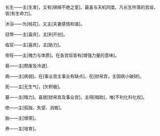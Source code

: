 长生——主[生发]，又有[绵绵不绝之意]。最喜与天机同度。凡长生所落的宫垣，皆[有生命力]。

沐浴——为[桃花]，又主[夫妻感情和谐]。

冠带——主[喜庆]，主[利开创]。

临官——主[喜庆]，主[助力]。

帝旺——主[魄力与体质]。在各宫垣皆有[增强力量的意味]。

衰——主[颓废及冷退].

病——主[病弱]。在[事业宫主事业有缺点]。在[财帛宫，主因病小破财]。

死——主[无生气]，[欠积极]。

墓——主[暗力]。喜居[财帛宫及事业宫]，主得[暗助]，唯[不利化科化权]。

绝——主[孤独、失望、消极]。

胎——主[增荣]。

养——主[培育]。